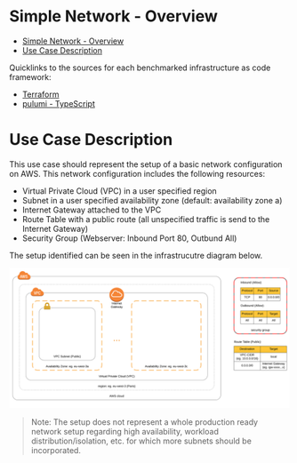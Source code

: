 # Simple Network - Overview

- [Simple Network - Overview](#simple-network---overview)
- [Use Case Description](#use-case-description)

Quicklinks to the sources for each benchmarked infrastructure as code framework:

- [Terraform](./terraform)
- [pulumi - TypeScript](./pulumi)

# Use Case Description

This use case should represent the setup of a basic network configuration on AWS. This network configuration includes the following resources:

- Virtual Private Cloud (VPC) in a user specified region
- Subnet in a user specified availability zone (default: availability zone a)
- Internet Gateway attached to the VPC
- Route Table with a public route (all unspecified traffic is send to the Internet Gateway)
- Security Group (Webserver: Inbound Port 80, Outbund All)

The setup identified can be seen in the infrastrucutre diagram below.

![Infrastructure Diagram - Simple Network on AWS](./assets/simple-network.svg)

> Note: The setup does not represent a whole production ready network setup regarding high availability, workload distribution/isolation, etc. for which more subnets should be incorporated.